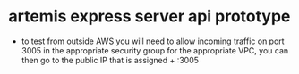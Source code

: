 # artemis express server api prototype

- to test from outside AWS you will need to allow incoming traffic on port 3005 in the appropriate security group for the appropriate VPC, you can then go to the public IP that is assigned + :3005
